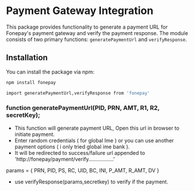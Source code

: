 # Payment Gateway Integration

This package provides functionality to generate a payment URL for Fonepay's payment gateway and verify the payment response. The module consists of two primary functions: `generatePaymentUrl` and `verifyResponse`.

## Installation

You can install the package via npm:

```bash
npm install fonepay
```
```bash
import generatePaymentUrl,verifyResponse from 'fonepay'
```
### function generatePaymentUrl(PID, PRN, AMT, R1, R2, secretKey);
- This function will generate payment URL, Open this url in browser to initiate payment.
- Enter random credentials ( for global Ime ) or you can use another payment options ( i only tried global ime bank ).
- It will be redirected to success/failure url appended to 'http://fonepay/payment/verify.................'

params = { PRN, PID, PS, RC, UID, BC, INI, P_AMT, R_AMT, DV }
- use verifyResponse(params,secretkey) to verify if the payment.
